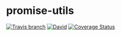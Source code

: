 # promise-utils
[![Travis branch](https://img.shields.io/travis/vidyadrao/promise-utils/master.svg)](https://travis-ci.org/vidyadrao/promise-utils)
[![David](https://img.shields.io/david/vidyadrao/promise-utils.svg)](https://david-dm.org/vidyadrao/promise-utils)
[![Coverage Status](https://coveralls.io/repos/github/vidyadrao/promise-utils/badge.svg?branch=master)](https://coveralls.io/github/vidyadrao/promise-utils?branch=master)